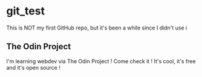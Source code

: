 # git_test
This is NOT my first GitHub repo, but it's been a while since I didn't use i
## The Odin Project
I'm learning webdev via The Odin Project ! Come check it ! It's cool, it's free and it's open source ! 


